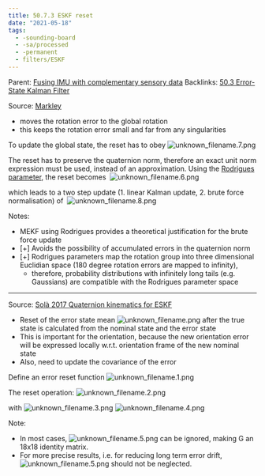 ```yaml
---
title: 50.7.3 ESKF reset
date: "2021-05-18"
tags:
  - -sounding-board
  - -sa/processed
  - -permanent
  - filters/ESKF
---
```


Parent: [Fusing IMU with complementary sensory data](fusing-imu-with-complementary-sensory-data.md)
Backlinks: [50.3 Error-State Kalman Filter](50.3-error-state-kalman-filter.md)

Source: [Markley](markley.md)

*   moves the rotation error to the global rotation
*   this keeps the rotation error small and far from any singularities

To update the global state, the reset has to obey
![unknown_filename.7.png](./_resources/50.7.3_ESKF_reset.resources/unknown_filename.7.png)

The reset has to preserve the quaternion norm, therefore an exact unit norm expression must be used, instead of an approximation.
Using the [Rodrigues parameter](rotations/gibbs-rodrigues-parameter.md), the reset becomes 
![unknown_filename.6.png](./_resources/50.7.3_ESKF_reset.resources/unknown_filename.6.png)

which leads to a two step update (1. linear Kalman update, 2. brute force normalisation) of 
![unknown_filename.8.png](./_resources/50.7.3_ESKF_reset.resources/unknown_filename.8.png)

Notes:

*   MEKF using Rodrigues provides a theoretical justification for the brute force update
*   \[+\] Avoids the possibility of accumulated errors in the quaternion norm
*   \[+\] Rodrigues parameters map the rotation group into three dimensional Euclidian space (180 degree rotation errors are mapped to infinity),
    *   therefore, probability distributions with infinitely long tails (e.g. Gaussians) are compatible with the Rodrigues parameter space

* * *

Source: [Solà 2017 Quaternion kinematics for ESKF](solà-2017-quaternion-kinematics-for-eskf.md)

*   Reset of the error state mean ![unknown_filename.png](./_resources/50.7.3_ESKF_reset.resources/unknown_filename.png) after the true state is calculated from the nominal state and the error state
*   This is important for the orientation, because the new orientation error will be expressed locally w.r.t. orientation frame of the new nominal state
*   Also, need to update the covariance of the error

Define an error reset function ![unknown_filename.1.png](./_resources/50.7.3_ESKF_reset.resources/unknown_filename.1.png)

The reset operation:
![unknown_filename.2.png](./_resources/50.7.3_ESKF_reset.resources/unknown_filename.2.png)

with
![unknown_filename.3.png](./_resources/50.7.3_ESKF_reset.resources/unknown_filename.3.png) ![unknown_filename.4.png](./_resources/50.7.3_ESKF_reset.resources/unknown_filename.4.png)

Note:

*   In most cases, ![unknown_filename.5.png](./_resources/50.7.3_ESKF_reset.resources/unknown_filename.5.png) can be ignored, making G an 18x18 identity matrix.
*   For more precise results, i.e. for reducing long term error drift, ![unknown_filename.5.png](./_resources/50.7.3_ESKF_reset.resources/unknown_filename.5.png) should not be neglected.

